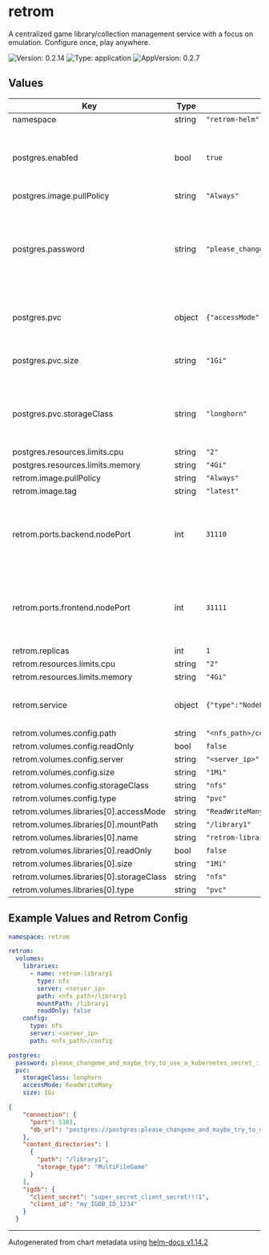 # retrom

A centralized game library/collection management service with a focus on emulation. Configure once, play anywhere.

![Version: 0.2.14](https://img.shields.io/badge/Version-0.2.14-informational?style=flat-square)
![Type: application](https://img.shields.io/badge/Type-application-informational?style=flat-square)
![AppVersion: 0.2.7](https://img.shields.io/badge/AppVersion-0.2.7-informational?style=flat-square)

## Values

| Key | Type | Default | Description |
|-----|------|---------|-------------|
| namespace | string | `"retrom-helm"` |  |
| postgres.enabled | bool | `true` | Optional: Disable if you run your own postgres server. |
| postgres.image.pullPolicy | string | `"Always"` |  |
| postgres.password | string | `"please_changeme_and_maybe_try_to_use_a_kubernetes_secret_:)"` | Required: password for the postgres user. The username and database name will be "postgres". |
| postgres.pvc | object | `{"accessMode":"ReadWriteOnce","size":"1Gi","storageClass":"longhorn"}` | Required: storage for the postgres database |
| postgres.pvc.size | string | `"1Gi"` | Optional: Maximum size of the database |
| postgres.pvc.storageClass | string | `"longhorn"` | Required: Specify a StorageClass where the database will be stored |
| postgres.resources.limits.cpu | string | `"2"` |  |
| postgres.resources.limits.memory | string | `"4Gi"` |  |
| retrom.image.pullPolicy | string | `"Always"` |  |
| retrom.image.tag | string | `"latest"` |  |
| retrom.ports.backend.nodePort | int | `31110` | Optional: Port on which the service is exposed (when type is NodePort) |
| retrom.ports.frontend.nodePort | int | `31111` | Optional: Port on which the web ui is exposed (when type is NodePort) |
| retrom.replicas | int | `1` |  |
| retrom.resources.limits.cpu | string | `"2"` |  |
| retrom.resources.limits.memory | string | `"4Gi"` |  |
| retrom.service | object | `{"type":"NodePort"}` | Optional: Cluster network service type |
| retrom.volumes.config.path | string | `"<nfs_path>/config"` |  |
| retrom.volumes.config.readOnly | bool | `false` |  |
| retrom.volumes.config.server | string | `"<server_ip>"` |  |
| retrom.volumes.config.size | string | `"1Mi"` |  |
| retrom.volumes.config.storageClass | string | `"nfs"` |  |
| retrom.volumes.config.type | string | `"pvc"` |  |
| retrom.volumes.libraries[0].accessMode | string | `"ReadWriteMany"` |  |
| retrom.volumes.libraries[0].mountPath | string | `"/library1"` |  |
| retrom.volumes.libraries[0].name | string | `"retrom-library1"` |  |
| retrom.volumes.libraries[0].readOnly | bool | `false` |  |
| retrom.volumes.libraries[0].size | string | `"1Mi"` |  |
| retrom.volumes.libraries[0].storageClass | string | `"nfs"` |  |
| retrom.volumes.libraries[0].type | string | `"pvc"` |  |

## Example Values and Retrom Config
```yaml
namespace: retrom

retrom:
  volumes:
    libraries:
      - name: retrom-library1
        type: nfs
        server: <server_ip>
        path: <nfs_path>/library1
        mountPath: /library1
        readOnly: false
    config:
      type: nfs
      server: <server_ip>
      path: <nfs_path>/config

postgres:
  password: please_changeme_and_maybe_try_to_use_a_kubernetes_secret_:)
  pvc:
    storageClass: longhorn
    accessMode: ReadWriteMany
    size: 1Gi
```
```json
{
    "connection": {
      "port": 5101,
      "db_url": "postgres://postgres:please_changeme_and_maybe_try_to_use_a_kubernetes_secret_:)@retrom-db.retrom.svc.cluster.local/postgres"
    },
    "content_directories": [
      {
        "path": "/library1",
        "storage_type": "MultiFileGame"
      }
    ],
    "igdb": {
      "client_secret": "super_secret_client_secret!!!1",
      "client_id": "my_IGDB_ID_1234"
    }
  }
```

----------------------------------------------
Autogenerated from chart metadata using [helm-docs v1.14.2](https://github.com/norwoodj/helm-docs/releases/v1.14.2)
